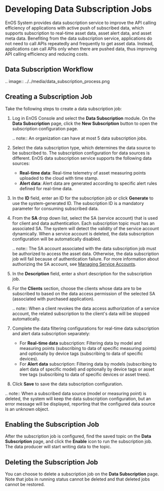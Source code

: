 # Developing Data Subscription Jobs
EnOS System provides data subscription service to improve the API calling efficiency of applications with active push of subscribed data, which supports subscription to real-time asset data, asset alert data, and asset meta data. Benefiting from the data subscription service, applications do not need to call APIs repeatedly and frequently to get asset data. Instead, applications can call APIs only when there are pushed data, thus improving API calling efficiency and reducing costs.



## Data Subscription Workflow
.. image:: ../../media/data_subscription_process.png

## Creating a Subscription Job
Take the following steps to create a data subscription job:

1. Log in EnOS Console and select the **Data Subscription** module. On the **Data Subscription** page, click the **New Subscription** button to open the subscription configuration page.

   .. note:: An organization can have at most 5 data subscription jobs.

2. Select the data subscription type, which determines the data source to be subscribed to. The subscription configuration for data sources is different. EnOS data subscription service supports the following data sources:

   - **Real-time data**: Real-time telemetry of asset measuring points uploaded to the cloud with time stamp.
   - **Alert data**: Alert data are generated according to specific alert rules defined for real-time data.

3. In the **ID** field, enter an ID for the subscription job or click **Generate** to use the system-generated ID. The subscription ID is a mandatory parameter for consuming subscribed data.

4. From the **SA** drop down list, select the SA (service account) that is used for client and data authentication. Each subscription topic must has an associated SA. The system will detect the validity of the service account dynamically. When a service account is deleted, the data subscription configuration will be automatically disabled.

   .. note:: The SA account associated with the data subscription job must be authorized to access the asset data. Otherwise, the data subscription job will fail because of authentication failure. For more information about authorizing the SA account, see [Managing Service Accounts](/docs/enos/en/latest/iam/howto/service_account/managing_service_account.html). 

5. In the **Description** field, enter a short description for the subscription job.

6. For the **Clients** section, choose the clients whose data are to be subscribed to based on the data access permission of the selected SA (associated with purchased application).

   .. note:: When a client revokes the data access authorization of a service account, the related subscription to the client's data will be stopped automatically.

7. Complete the data filtering configurations for real-time data subscription and alert data subscription separately:

   - For **Real-time data** subscription: Filtering data by model and measuring points (subscribing to data of specific measuring points) and optionally by device tags (subscribing to data of specific devices).
   - For **Alert data** subscription: Filtering data by models (subscribing to alert data of specific model) and optionally by device tags or asset tree tags (subscribing to data of specific devices or asset trees).

8. Click **Save** to save the data subscription configuration.

.. note:: When a subscribed data source (model or measuring point) is deleted, the system will keep the data subscription configuration, but an error message will be displayed, reporting that the configured data source is an unknown object.



## Enabling the Subscription Job

After the subscription job is configured, find the saved topic on the **Data Subscription** page, and click the **Enable** icon to run the subscription job. The data producer will start writing data to the topic.



## Deleting the Subscription Job

You can choose to delete a subscription job on the **Data Subscription** page. Note that jobs in running status cannot be deleted and that deleted jobs cannot be restored.
